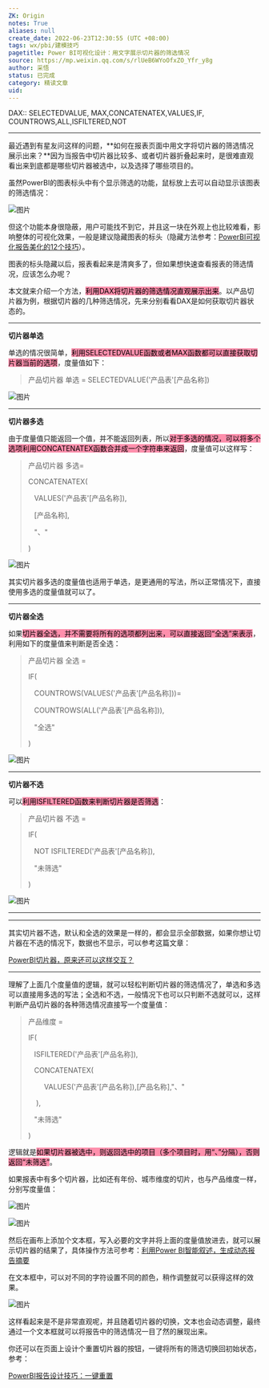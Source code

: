 ```yaml
---
ZK: Origin
notes: True
aliases: null
create_date: 2022-06-23T12:30:55 (UTC +08:00)
tags: wx/pbi/建模技巧
pagetitle: Power BI可视化设计：用文字展示切片器的筛选情况
source: https://mp.weixin.qq.com/s/rlUeB6WYoOfxZO_Yfr_y8g
author: 采悟
status: 已完成
category: 精读文章
uid: 
---
```


DAX:: SELECTEDVALUE, MAX,CONCATENATEX,VALUES,IF, COUNTROWS,ALL,ISFILTERED,NOT

---

最近遇到有星友问这样的问题，**如何在报表页面中用文字将切片器的筛选情况展示出来？**因为当报告中切片器比较多、或者切片器折叠起来时，是很难直观看出来到底都是哪些切片器被选中，以及选择了哪些项目的。

虽然PowerBI的图表标头中有个显示筛选的功能，鼠标放上去可以自动显示该图表的筛选情况：

![图片](https://mmbiz.qpic.cn/mmbiz_png/aHEbZtANQJMuv84Ae1sR3bYYb7cnOIhSHZfYnIvGellibGyIroEuRyeG4sk0twNviaB1TNql7ImYRvMJweOiciavSQ/640?wx_fmt=png&wxfrom=5&wx_lazy=1&wx_co=1)

但这个功能本身很隐蔽，用户可能找不到它，并且这一块在外观上也比较难看，影响整体的可视化效果，一般是建议隐藏图表的标头（隐藏方法参考：[PowerBI可视化报告美化的12个技巧](http://mp.weixin.qq.com/s?__biz=MzA4MzQwMjY4MA==&mid=2484079925&idx=1&sn=32669d2ea59d10d480c386f4f2306d56&chksm=8e13a7e2b9642ef4a327fa1cb8cf7a3b33f4a371b23888b407c4824ab9bf9354b2f629f3584a&scene=21#wechat_redirect)）。

图表的标头隐藏以后，报表看起来是清爽多了，但如果想快速查看报表的筛选情况，应该怎么办呢？

本文就来介绍一个方法，<mark style="background: #FF5582A6;">利用DAX将切片器的筛选情况直观展示出来</mark>。以产品切片器为例，根据切片器的几种筛选情况，先来分别看看DAX是如何获取切片器状态的。  

___

**切片器单选**

单选的情况很简单，<mark style="background: #FF5582A6;">利用SELECTEDVALUE函数或者MAX函数都可以直接获取切片器当前的选项</mark>，度量值如下：

> 产品切片器 单选 \= SELECTEDVALUE('产品表'\[产品名称\])

![图片](https://mmbiz.qpic.cn/mmbiz_png/aHEbZtANQJMuv84Ae1sR3bYYb7cnOIhSjbIIOsWxE4Kd5kJlnVRRPiaMJvz4qQmWriaFduhia53pMVnRnesmCzeMQ/640?wx_fmt=png&wxfrom=5&wx_lazy=1&wx_co=1)

___

**切片器多选**

由于度量值只能返回一个值，并不能返回列表，所以<mark style="background: #FF5582A6;">对于多选的情况，可以将多个选项利用CONCATENATEX函数合并成一个字符串来返回</mark>，度量值可以这样写：

> 产品切片器 多选\=
> 
> CONCATENATEX(
> 
>    VALUES('产品表'\[产品名称\]),
> 
>    \[产品名称\],
> 
>    "、"
> 
> )

![图片](https://mmbiz.qpic.cn/mmbiz_png/aHEbZtANQJMuv84Ae1sR3bYYb7cnOIhSJnX9QluBD9LxHIgd7CwY3Z2Zfzhn3wmc01iaCS5ecqTsdP0BfdBeKzQ/640?wx_fmt=png&wxfrom=5&wx_lazy=1&wx_co=1)

其实切片器多选的度量值也适用于单选，是更通用的写法，所以正常情况下，直接使用多选的度量值就可以了。  

___

**切片器全选**

如果<mark style="background: #FF5582A6;">切片器全选，并不需要将所有的选项都列出来，可以直接返回“全选”来表示</mark>，利用如下的度量值来判断是否全选：  

> 产品切片器 全选 =
> 
> IF(
> 
>    COUNTROWS(VALUES('产品表'\[产品名称\]))=
> 
>    COUNTROWS(ALL('产品表'\[产品名称\])),
> 
>    "全选"
> 
> )

![图片](https://mmbiz.qpic.cn/mmbiz_png/aHEbZtANQJMuv84Ae1sR3bYYb7cnOIhSGtkY0Au61mxx5oT9RcatHWmzsXkGqAicdFQ6ric7onaGCvKUvkoIvQUw/640?wx_fmt=png&wxfrom=5&wx_lazy=1&wx_co=1)

___

**切片器不选**

可以<mark style="background: #FF5582A6;">利用ISFILTERED函数来判断切片器是否筛选</mark>：

> 产品切片器 不选 \=
> 
> IF(
> 
>    NOT ISFILTERED('产品表'\[产品名称\]),
> 
>    "未筛选"
> 
> )

![图片](https://mmbiz.qpic.cn/mmbiz_png/aHEbZtANQJMuv84Ae1sR3bYYb7cnOIhSIY7HAiaL9poOX8h0wQ7RIAq06GLDbPTYbl3vicb43XqwGGcSbLhrbX8Q/640?wx_fmt=png&wxfrom=5&wx_lazy=1&wx_co=1)

___

___

其实切片器不选，默认和全选的效果是一样的，都会显示全部数据，如果你想让切片器在不选的情况下，数据也不显示，可以参考这篇文章：

[PowerBI切片器，原来还可以这样交互？](http://mp.weixin.qq.com/s?__biz=MzA4MzQwMjY4MA==&mid=2484074281&idx=1&sn=ea825a10f8bb56815772997dcccfff08&chksm=8e0c5dfeb97bd4e8b6bf810457b5c579cf6633545260ce2097d21bc48e187bd88f49f3c528bf&scene=21#wechat_redirect)

___

理解了上面几个度量值的逻辑，就可以轻松判断切片器的筛选情况了，单选和多选可以直接用多选的写法；全选和不选，一般情况下也可以只判断不选就可以，这样判断产品切片器的各种筛选情况直接写一个度量值：  

> 产品维度 =
> 
> IF(
> 
>    ISFILTERED('产品表'\[产品名称\]),
> 
>    CONCATENATEX(
> 
>         VALUES('产品表'\[产品名称\]),\[产品名称\],"、"
> 
>     ),
> 
>    "未筛选"
> 
> )

逻辑就是<mark style="background: #FF5582A6;">如果切片器被选中，则返回选中的项目（多个项目时，用“、”分隔），否则返回“未筛选”</mark>。

如果报表中有多个切片器，比如还有年份、城市维度的切片，也与产品维度一样，分别写度量值：

![图片](https://mmbiz.qpic.cn/mmbiz_png/aHEbZtANQJMuv84Ae1sR3bYYb7cnOIhSLBexFoaeBJvGA91nLIriarjOz7LU5LwT2ddza3JNYQqv0ACyibJhX4BA/640?wx_fmt=png&wxfrom=5&wx_lazy=1&wx_co=1)

![图片](https://mmbiz.qpic.cn/mmbiz_png/aHEbZtANQJMuv84Ae1sR3bYYb7cnOIhS9a637JQDFydvGvZibFCH297uPR5WF5SKp5TibzO6pHToicqSHEDwUyEtQ/640?wx_fmt=png&wxfrom=5&wx_lazy=1&wx_co=1)

然后在画布上添加个文本框，写入必要的文字并将上面的度量值放进去，就可以展示切片器的结果了，具体操作方法可参考：[利用Power BI智能叙述，生成动态报告摘要](http://mp.weixin.qq.com/s?__biz=MzA4MzQwMjY4MA==&mid=2484073801&idx=1&sn=3a6dcd73ed52e77a4159612fe49af3e7&chksm=8e0c5f9eb97bd68889ce7e6ae0af81e62b7ed6b7ea7827deb5ca1ba097c14e4965889736baa4&scene=21#wechat_redirect)

在文本框中，可以对不同的字符设置不同的颜色，稍作调整就可以获得这样的效果。

![图片](https://mmbiz.qpic.cn/mmbiz_png/aHEbZtANQJMuv84Ae1sR3bYYb7cnOIhSrMnXJiccln4RwxqAf6I777UMB5t5Th2yKRcGW3B2mne0bd9ZGS9yEJA/640?wx_fmt=png&wxfrom=5&wx_lazy=1&wx_co=1)

这样看起来是不是非常直观呢，并且随着切片器的切换，文本也会动态调整，最终通过一个文本框就可以将报告中的筛选情况一目了然的展现出来。

你还可以在页面上设计个重置切片器的按钮，一键将所有的筛选切换回初始状态，参考：

[PowerBI报告设计技巧：一键重置](http://mp.weixin.qq.com/s?__biz=MzA4MzQwMjY4MA==&mid=2484073105&idx=1&sn=630078447d92ab54c9c049fb8a656953&chksm=8e0c5846b97bd150bd23d3af28b62bf9813d17b339a2a4199096cdb076fd664b0e744d2808b8&scene=21#wechat_redirect)

